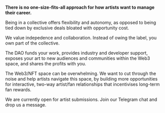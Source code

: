 **There is no one-size-fits-all approach for how artists want to manage their career.**

Being in a collective offers flexibility and autonomy, as opposed to being tied down by exclusive deals bloated with opportunity cost. 

We value indepedence and collaboration. Instead of owing the label, you own part of the collective.

The DAO funds your work, provides industry and developer support, exposes your art to new audiences and communities within the Web3 space, and shares the profits with you. 

The Web3/NFT space can be overwhelming. We want to cut through the noise and help artists navigate this space, by building more opportunities for interactive, two-way artist/fan relationships that incentivises long-term fan rewards. 

We are currently open for artist submissions. Join our Telegram chat and drop us a message. 
